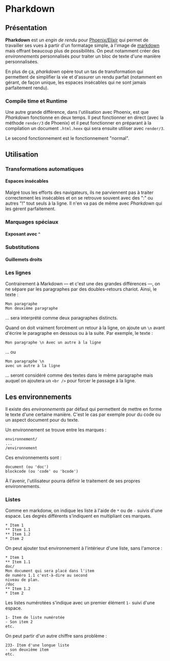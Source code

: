 # Pharkdown

## Présentation

**Pharkdown** est un *engin de rendu* pour [Phoenix/Elixir](https://elixir-lang.org/docs.html) qui permet de travailler ses vues à partir d'un formatage simple, à l'image de [markdown](https://fr.wikipedia.org/wiki/Markdown) mais offrant beaucoup plus de possibilités. On peut notamment créer des *environnements* personnalisés pour traiter un bloc de texte d'une manière personnalisées.

En plus de ça, *pharkdown* opère tout un tas de transformation qui permettent de simplifier la vie et d'assurer un rendu parfait (notamment en gérant, de façon unique, les espaces insécables qui ne sont jamais parfaitement rendu).

### Compile time et Runtime

Une autre grande différence, dans l'utilisation avec Phoenix, est que *Pharkdown* fonctionne en deux temps. Il peut fonctionner en direct (avec la méthode `render/3` de Phoenix) et il peut fonctionner en préparant à la compilation un document `.html.heex` qui sera ensuite utiliser avec `render/3`.

Le second fonctionnement est le fonctionnement "normal".

## Utilisation

### Transformations automatiques

#### Espaces insécables

Malgré tous les efforts des navigateurs, ils ne parviennent pas à traiter correctement les insécables et on se retrouve souvent avec des ":" ou autres "!" tout seuls à la ligne. Il n'en va pas de même avec *Pharkdown* qui les gèrent parfaitement.

### Marquages spéciaux

#### Exposant avec `^`

### Substitutions

#### Guillemets droits

#### 

### Les lignes

Contrairement à Markdown — et c'est une des grandes différences —, on ne sépare par les paragraphes par des doubles-retours chariot. Ainsi, le texte :

~~~
Mon paragraphe
Mon deuxième paragraphe
~~~

… sera interprété comme deux paragraphes distincts.

Quand on doit vraiment forcément un retour à la ligne, on ajoute un `\n` avant d'écrire le paragraphe en dessous ou à la suite. Par exemple, le texte :

~~~
Mon paragraphe \n Avec un autre à la ligne
~~~

… ou 

~~~
Mon paragraphe \n
avec un autre à la ligne
~~~

… seront considéré comme des textes dans le même paragraphe mais auquel on ajoutera un `<br />` pour forcer le passage à la ligne.

## Les environnements

Il existe des *environnements* par défaut qui permettent de mettre en forme le texte d'une certaine manière. C'est le cas par exemple pour du code ou un aspect document pour du texte.

Un environnement se trouve entre les marques :

~~~
environnement/
...
/environnement
~~~

Ces environnements sont :

~~~
document (ou 'doc')
blockcode (ou 'code' ou 'bcode')
~~~

À l'avenir, l'utilisateur pourra définir le traitement de ses propres environnements.

### Listes

Comme en markdonw, on indique les liste à l'aide de `*` ou de `-` suivis d'une espace. Les degrés différents s'indiquent en multipliant ces marques.

~~~
* Item 1
** Item 1.1
** Item 1.2
* Item 2
~~~

On peut ajouter tout environnement à l'intérieur d'une liste, sans l'amorce :

~~~
* Item 1
** Item 1.1
doc/
Mon document qui sera placé dans l'item
de numéro 1.1 c'est-à-dire au second
niveau de plan.
/doc
** Item 1.2
* Item 2
~~~

Les listes numérotées s'indique avec un premier élément `1-` suivi d'une espace.

~~~
1- Item de liste numérotée
- Son item 2
etc.
~~~

On peut partir d'un autre chiffre sans problème :

~~~
233- Item d'une longue liste
- son deuxième item
etc.
~~~
